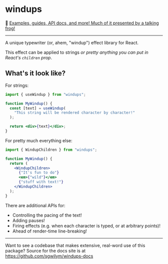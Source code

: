 # windups

🐸 [Examples, guides, API docs, and more! Much of it presented by a talking frog!](https://windups.gwil.co)

---

A unique typewriter (or, ahem, "windup") effect library for React.

This effect can be applied to strings _or pretty anything you can put in React's `children` prop_.

## What's it look like?

For strings:

```jsx
import { useWindup } from "windups";

function MyWindup() {
  const [text] = useWindup(
    "This string will be rendered character by character!"
  );

  return <div>{text}</div>;
}
```

For pretty much everything else:

```jsx
import { WindupChildren } from "windups";

function MyWindup() {
  return (
    <WindupChildren>
      {"It's fun to do"}
      <em>{"wild"}</em>
      {"stuff with text!"}
    </WindupChildren>
  );
}
```

There are additional APIs for:

- Controlling the pacing of the text!
- Adding pauses!
- Firing effects (e.g. when each character is typed, or at arbitrary points)!
- Ahead of render-time line-breaking!

---

Want to see a codebase that makes extensive, real-word use of this package? Source for the docs site is at https://github.com/sgwilym/windups-docs

